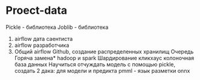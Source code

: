 # Proect-data
Pickle - библиотека
Joblib - библиотека
1. airflow дата саентиста
2. airflow разработчика
3. Общий airflow
Github, создание распределенных хранилищ
Очередь
Горяча замена*
hadoop и spark
Шардирование
кликхаус
колоночная база данных
Научиться отчуждать модель с помощью pickle, создать 2 дака: для модели и предикта
pmml - язык разметки
onnx
